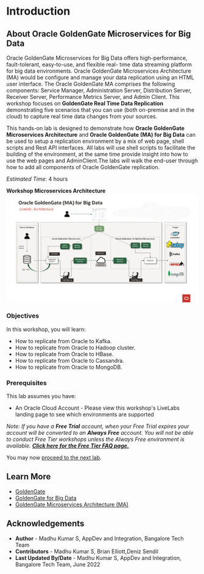 # Introduction

## About Oracle GoldenGate Microservices for Big Data
Oracle GoldenGate Microservices for Big Data  offers high-performance, fault-tolerant, easy-to-use, and flexible real- time data streaming platform for big data environments.  Oracle GoldenGate Microservices Architecture (MA) would    be configure and manage your data replication using an HTML user interface. The Oracle GoldenGate MA comprises the following components: Service Manager, Administration Server, Distribution Server, Receiver Server, Performance Metrics Server, and Admin Client. This workshop focuses on **GoldenGate Real Time Data Replication** demonstrating five scenarios that you can use (both on-premise and in the cloud) to capture real time data changes from your sources.

This hands-on lab is designed to demonstrate how  **Oracle GoldenGate Microservices Architecture** and  **Oracle GoldenGate (MA) for Big Data** can be used to setup a replication environment by a mix of web page, shell scripts and Rest API interfaces. All labs will use shell scripts to facilitate the building of the environment, at the same time provide insight into how to use the web pages and AdminClient.The labs will walk the end-user through how to add all components of Oracle GoldenGate replication. 

*Estimated Time*:  4 hours

**Workshop  Microservices Architecture**
    ![Architecture](./images/architecture.png " ")

### Objectives
In this workshop, you will learn:
- How to  replicate from  Oracle to Kafka.
- How to  replicate from  Oracle to Hadoop cluster.
- How to  replicate from  Oracle to HBase.
- How to  replicate from  Oracle to Cassandra.
- How to  replicate from  Oracle to MongoDB. 


### Prerequisites
This lab assumes you have:
* An Oracle Cloud Account - Please view this workshop's LiveLabs landing page to see which environments are supported

*Note: If you have a **Free Trial** account, when your Free Trial expires your account will be converted to an **Always Free** account. You will not be able to conduct Free Tier workshops unless the Always Free environment is available. **[Click here for the Free Tier FAQ page.](https://www.oracle.com/cloud/free/faq.html)***

You may now [proceed to the next lab](#next).

## Learn More

* [GoldenGate](https://www.oracle.com/middleware/data-integration/goldengate/")
* [GoldenGate for Big Data](https://www.oracle.com/middleware/data-integration/goldengate/big-data/")
* [GoldenGate Microservices Architecture (MA)](https://docs.oracle.com/en/middleware/goldengate/big-data/21.1/gadbd/getting-started-oracle-goldengate-microservices-big-data.html#GUID-248D5562-397F-4D10-9E95-CE9477012950)


## Acknowledgements
* **Author** - Madhu Kumar S, AppDev and Integration, Bangalore Tech Team
* **Contributors** - Madhu Kumar S, Brian Elliott,Deniz Sendil
* **Last Updated By/Date** - Madhu Kumar S, AppDev and Integration, Bangalore Tech Team, June 2022


